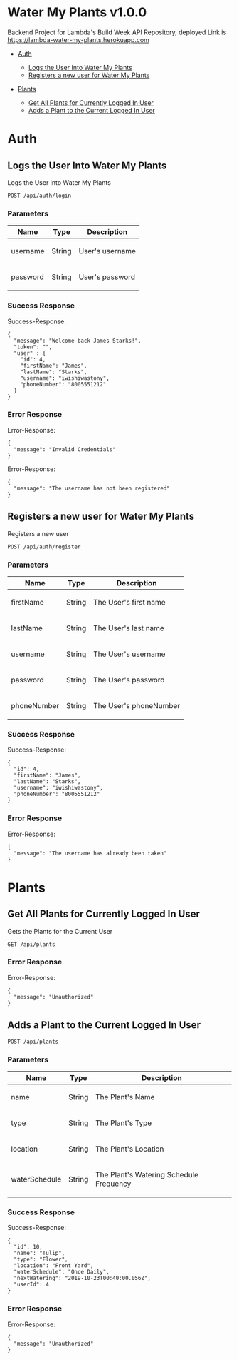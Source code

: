 # Water My Plants v1.0.0

Backend Project for Lambda&#39;s Build Week API Repository, deployed Link is https://lambda-water-my-plants.herokuapp.com

- [Auth](#auth)
	- [Logs the User Into Water My Plants](#logs-the-user-into-water-my-plants)
	- [Registers a new user for Water My Plants](#registers-a-new-user-for-water-my-plants)
	
- [Plants](#plants)
	- [Get All Plants for Currently Logged In User](#get-all-plants-for-currently-logged-in-user)
	- [Adds a Plant to the Current Logged In User](#adds-a-plant-to-the-current-logged-in-user)
	


# Auth

## Logs the User Into Water My Plants

<p>Logs the User into Water My Plants</p>

	POST /api/auth/login


### Parameters

| Name    | Type      | Description                          |
|---------|-----------|--------------------------------------|
| username			| String			|  <p>User's username</p>							|
| password			| String			|  <p>User's password</p>							|

### Success Response

Success-Response:

```
{
  "message": "Welcome back James Starks!",
  "token": "",
  "user" : {
    "id": 4,
    "firstName": "James",
    "lastName": "Starks",
    "username": "iwishiwastony",
    "phoneNumber": "8005551212"
  }
}
```
### Error Response

Error-Response:

```
{
  "message": "Invalid Credentials"
}
```
Error-Response:

```
{
  "message": "The username has not been registered"
}
```
## Registers a new user for Water My Plants

<p>Registers a new user</p>

	POST /api/auth/register


### Parameters

| Name    | Type      | Description                          |
|---------|-----------|--------------------------------------|
| firstName			| String			|  <p>The User's first name</p>							|
| lastName			| String			|  <p>The User's last name</p>							|
| username			| String			|  <p>The User's username</p>							|
| password			| String			|  <p>The User's password</p>							|
| phoneNumber			| String			|  <p>The User's phoneNumber</p>							|

### Success Response

Success-Response:

```
{
  "id": 4,
  "firstName": "James",
  "lastName": "Starks",
  "username": "iwishiwastony",
  "phoneNumber": "8005551212"
}
```
### Error Response

Error-Response:

```
{
  "message": "The username has already been taken"
}
```
# Plants

## Get All Plants for Currently Logged In User

<p>Gets the Plants for the Current User</p>

	GET /api/plants


### Error Response

Error-Response:

```
{
  "message": "Unauthorized"
}
```
## Adds a Plant to the Current Logged In User



	POST /api/plants


### Parameters

| Name    | Type      | Description                          |
|---------|-----------|--------------------------------------|
| name			| String			|  <p>The Plant's Name</p>							|
| type			| String			|  <p>The Plant's Type</p>							|
| location			| String			|  <p>The Plant's Location</p>							|
| waterSchedule			| String			|  <p>The Plant's Watering Schedule Frequency</p>							|

### Success Response

Success-Response:

```
{
  "id": 10,
  "name": "Tulip",
  "type": "Flower",
  "location": "Front Yard",
  "waterSchedule": "Once Daily",
  "nextWatering": "2019-10-23T00:40:00.056Z",
  "userId": 4
}
```
### Error Response

Error-Response:

```
{
  "message": "Unauthorized"
}
```


